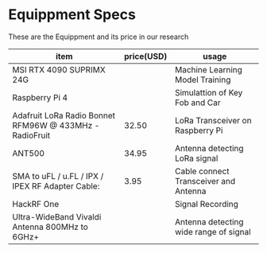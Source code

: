 # Equippment Specs
These are the Equippment and its price in our research

| item  | price(USD) | usage |
|-------|-------|-------|
|    MSI RTX 4090 SUPRIMX 24G   |       |  Machine Learning Model Training     |
|    Raspberry Pi 4   |       |    Simulattion of Key Fob and Car   |
|     Adafruit LoRa Radio Bonnet RFM96W @ 433MHz - RadioFruit  |   32.50    |    LoRa Transceiver on Raspberry Pi   |
|     ANT500  |    34.95   |   Antenna detecting LoRa  signal    |
|    SMA to uFL / u.FL / IPX / IPEX RF Adapter Cable:   |   3.95    |   Cable connect Transceiver and Antenna    |
|   HackRF One    |       |    Signal Recording    |
|    Ultra-WideBand Vivaldi Antenna 800MHz to 6GHz+   |       |    Antenna detecting wide range of signal  |

